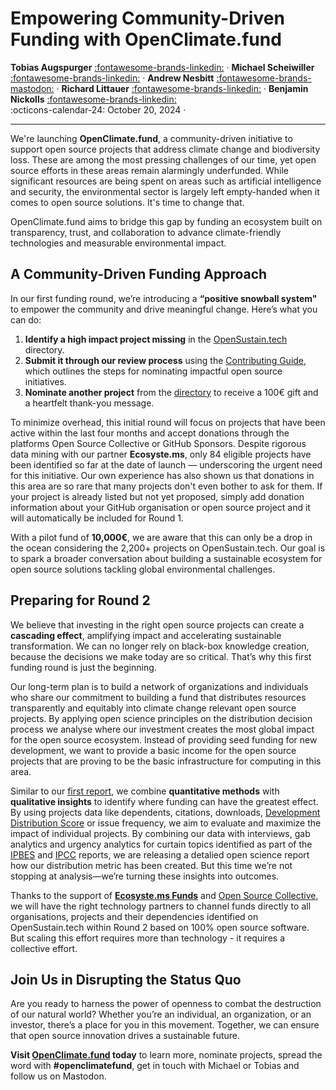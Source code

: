 # Empowering Community-Driven Funding with OpenClimate.fund

__Tobias Augspurger__  [:fontawesome-brands-linkedin:](https://www.linkedin.com/in/tobias-augspurger/) · __Michael Scheiwiller__  [:fontawesome-brands-linkedin:](https://www.linkedin.com/in/michael-scheiwiller-72086a1a0/) · __Andrew Nesbitt__  [:fontawesome-brands-mastodon:](https://mastodon.social/@andrewnez) · __Richard Littauer__ [:fontawesome-brands-linkedin:](https://www.linkedin.com/in/richard-littauer-130026138/) · __Benjamin Nickolls__ [:fontawesome-brands-linkedin:](https://www.linkedin.com/in/benjamuk/)  
:octicons-calendar-24: October 20, 2024 ·

---

We're launching **OpenClimate.fund**, a community-driven initiative to support open source projects that address climate change and biodiversity loss. These are among the most pressing challenges of our time, yet open source efforts in these areas remain alarmingly underfunded. While significant resources are being spent on areas such as artificial intelligence and security, the environmental sector is largely left empty-handed when it comes to open source solutions. It's time to change that.

OpenClimate.fund aims to bridge this gap by funding an ecosystem built on transparency, trust, and collaboration to advance climate-friendly technologies and measurable environmental impact.

## A Community-Driven Funding Approach 

In our first funding round, we’re introducing a **“positive snowball system"** to empower the community and drive meaningful change. Here’s what you can do:

1. **Identify a high impact project missing** in the [OpenSustain.tech](https://opensustain.tech/) directory.
2. **Submit it through our review process** using the [Contributing Guide](https://opensustain.tech/contributing/), which outlines the steps for nominating impactful open source initiatives. 
3. **Nominate another project** from the [directory](https://docs.getgrist.com/doc/gSscJkc5Rb1Rw45gh1o1Yc/p/5) to receive a 100€ gift and a heartfelt thank-you message.

To minimize overhead, this initial round will focus on projects that have been active within the last four months and accept donations through the platforms Open Source Collective or GitHub Sponsors. Despite rigorous data mining with our partner **Ecosyste.ms**, only 84 eligible projects have been identified so far at the date of launch — underscoring the urgent need for this initiative. Our own experience has also shown us that donations in this area are so rare that many projects don't even bother to ask for them. If your project is already listed but not yet proposed, simply add donation information about your GitHub organisation or open source project and it will automatically be included for Round 1. 

With a pilot fund of **10,000€**, we are aware that this can only be a drop in the ocean considering the 2,200+ projects on OpenSustain.tech. Our goal is to spark a broader conversation about building a sustainable ecosystem for open source solutions tackling global environmental challenges. 

## Preparing for Round 2 

We believe that investing in the right open source projects can create a **cascading effect**, amplifying impact and accelerating sustainable transformation. We can no longer rely on black-box knowledge creation, because the decisions we make today are so critical. That’s why this first funding round is just the beginning. 

Our long-term plan is to build a network of organizations and individuals who share our commitment to building a fund that distributes resources transparently and equitably into climate change relevant open source projects. By applying open science principles on the distribution decision process we analyse where our investment creates the most global impact for the open source ecosystem. Instead of providing seed funding for new development, we want to provide a basic income for the open source projects that are proving to be the basic infrastructure for computing in this area. 

Similar to our [first report](https://raw.githubusercontent.com/protontypes/open-source-in-environmental-sustainability/main/OpenSourceSustainabilityEcosystem_080423.pdf), we combine **quantitative methods** with **qualitative insights** to identify where funding can have the greatest effect. By using projects data like dependents, citations, downloads, [Development Distribution Score](https://report.opensustain.tech/chapters/development-distribution-score) or issue frequency, we aim to evaluate and maximize the impact of individual projects. By combining our data with interviews, gab analytics and urgency analytics for curtain topics identified as part of the [IPBES](https://www.ipbes.net/global-assessment) and [IPCC](https://www.ipcc.ch/) reports, we are releasing a detalied open science report how our distribution metric has been created. But this time we’re not stopping at analysis—we’re turning these insights into outcomes.

Thanks to the support of **[Ecosyste.ms Funds](https://funds.ecosyste.ms/)** and [Open Source Collective](https://oscollective.org/), we will have the right technology partners to channel funds directly to all organisations, projects and their dependencies identified on OpenSustain.tech within Round 2 based on 100% open source software. But scaling this effort requires more than technology - it requires a collective effort. 

## Join Us in Disrupting the Status Quo 

Are you ready to harness the power of openness to combat the destruction of our natural world? Whether you’re an individual, an organization, or an investor, there’s a place for you in this movement. Together, we can ensure that open source innovation drives a sustainable future. 

**Visit [OpenClimate.fund](https://openclimate.fund/) today** to learn more, nominate projects, spread the word with **#openclimatefund**, get in touch with Michael or Tobias and follow us on Mastodon.